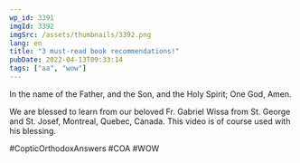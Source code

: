 ```yaml
---
wp_id: 3391
imgId: 3392
imgSrc: /assets/thumbnails/3392.png
lang: en
title: "3 must-read book recommendations!"
pubDate: 2022-04-13T09:33:14
tags: ["aa", "wow"]
---
```

<!-- page: 6 -->

<p>In the name of the Father, and the Son, and the Holy Spirit; One God, Amen.</p>
<p>We are blessed to learn from our beloved Fr. Gabriel Wissa from St. George and St. Josef, Montreal, Quebec, Canada. This video is of course used with his blessing.</p>
<p>#CopticOrthodoxAnswers #COA #WOW</p>
